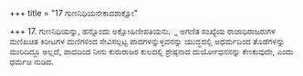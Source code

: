 +++
title = "17 ಗುಣನಿಧಿಯನೇಕಾದಶಾಕ್ಷೋ"

+++
17. ಗುಣನಿಧಿಯನ್ನು, ಹನ್ನೊಂದು ಅಕ್ಷೋಹಿಣೀಪತಿಯನು,್ನ ಅಗಣಿತ ಸಂಖ್ಯೆಯ ರಾಜಾಧಿರಾಜರುಗಳ ಮಣಿಖಚಿತ ಕಿರೀಟಗಳ ಮಣಿಗಳಿಂದ ಸೇವಿಸಲ್ಪಟ್ಟ ಪಾದಗಳನ್ನುಳ್ಳವನನ್ನು ಯುದ್ಧದಲ್ಲಿ ಅಧರ್ಮದಿಂದ ತೊಡೆಗಳನ್ನು ಮುರಿದಿದ್ದೂ ಅಲ್ಲದೆ, ಪಾದದಿಂದ ನೀನು ಕುರುರಾಜರ ಕುಲದಲ್ಲಿ ಶ್ರೇಷ್ಠನಾದ ದುರ್ಯೋಧನನನ್ನು ಕೆಣಕುವುದೇ, ಎಂದು ಧರ್ಮಜ ನುಡಿದ.